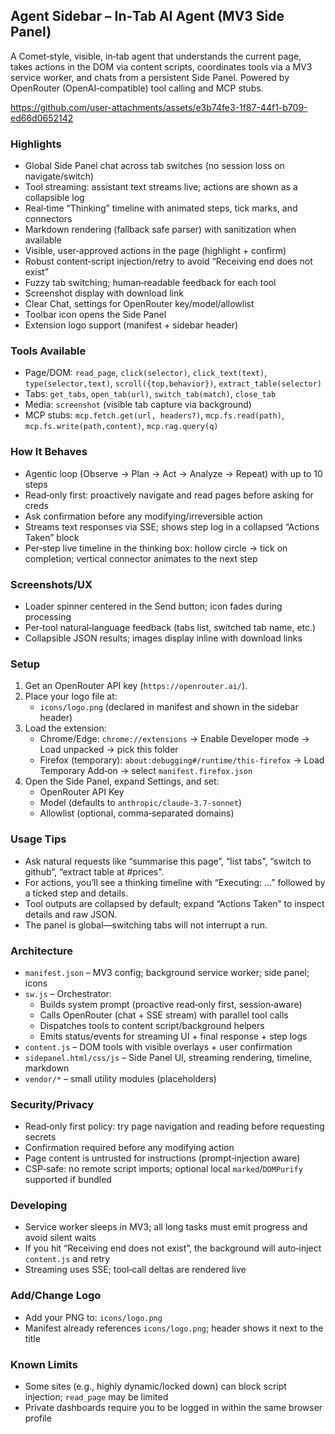 ## Agent Sidebar – In‑Tab AI Agent (MV3 Side Panel)

A Comet‑style, visible, in‑tab agent that understands the current page, takes actions in the DOM via content scripts, coordinates tools via a MV3 service worker, and chats from a persistent Side Panel. Powered by OpenRouter (OpenAI‑compatible) tool calling and MCP stubs.




https://github.com/user-attachments/assets/e3b74fe3-1f87-44f1-b709-ed66d0652142




### Highlights
- Global Side Panel chat across tab switches (no session loss on navigate/switch)
- Tool streaming: assistant text streams live; actions are shown as a collapsible log
- Real‑time “Thinking” timeline with animated steps, tick marks, and connectors
- Markdown rendering (fallback safe parser) with sanitization when available
- Visible, user‑approved actions in the page (highlight + confirm)
- Robust content‑script injection/retry to avoid “Receiving end does not exist”
- Fuzzy tab switching; human‑readable feedback for each tool
- Screenshot display with download link
- Clear Chat, settings for OpenRouter key/model/allowlist
- Toolbar icon opens the Side Panel
- Extension logo support (manifest + sidebar header)

### Tools Available
- Page/DOM: `read_page`, `click(selector)`, `click_text(text)`, `type(selector,text)`, `scroll({top,behavior})`, `extract_table(selector)`
- Tabs: `get_tabs`, `open_tab(url)`, `switch_tab(match)`, `close_tab`
- Media: `screenshot` (visible tab capture via background)
- MCP stubs: `mcp.fetch.get(url, headers?)`, `mcp.fs.read(path)`, `mcp.fs.write(path,content)`, `mcp.rag.query(q)`

### How It Behaves
- Agentic loop (Observe → Plan → Act → Analyze → Repeat) with up to 10 steps
- Read‑only first: proactively navigate and read pages before asking for creds
- Ask confirmation before any modifying/irreversible action
- Streams text responses via SSE; shows step log in a collapsed “Actions Taken” block
- Per‑step live timeline in the thinking box: hollow circle → tick on completion; vertical connector animates to the next step

### Screenshots/UX
- Loader spinner centered in the Send button; icon fades during processing
- Per‑tool natural‑language feedback (tabs list, switched tab name, etc.)
- Collapsible JSON results; images display inline with download links

### Setup
1) Get an OpenRouter API key (`https://openrouter.ai/`).
2) Place your logo file at:
   - `icons/logo.png` (declared in manifest and shown in the sidebar header)
3) Load the extension:
   - Chrome/Edge: `chrome://extensions` → Enable Developer mode → Load unpacked → pick this folder
   - Firefox (temporary): `about:debugging#/runtime/this-firefox` → Load Temporary Add‑on → select `manifest.firefox.json`
4) Open the Side Panel, expand Settings, and set:
   - OpenRouter API Key
   - Model (defaults to `anthropic/claude-3.7-sonnet`)
   - Allowlist (optional, comma‑separated domains)

### Usage Tips
- Ask natural requests like “summarise this page”, “list tabs”, “switch to github”, “extract table at #prices”.
- For actions, you’ll see a thinking timeline with “Executing: …” followed by a ticked step and details.
- Tool outputs are collapsed by default; expand “Actions Taken” to inspect details and raw JSON.
- The panel is global—switching tabs will not interrupt a run.

### Architecture
- `manifest.json` – MV3 config; background service worker; side panel; icons
- `sw.js` – Orchestrator:
  - Builds system prompt (proactive read‑only first, session‑aware)
  - Calls OpenRouter (chat + SSE stream) with parallel tool calls
  - Dispatches tools to content script/background helpers
  - Emits status/events for streaming UI + final response + step logs
- `content.js` – DOM tools with visible overlays + user confirmation
- `sidepanel.html/css/js` – Side Panel UI, streaming rendering, timeline, markdown
- `vendor/*` – small utility modules (placeholders)

### Security/Privacy
- Read‑only first policy: try page navigation and reading before requesting secrets
- Confirmation required before any modifying action
- Page content is untrusted for instructions (prompt‑injection aware)
- CSP‑safe: no remote script imports; optional local `marked`/`DOMPurify` supported if bundled

### Developing
- Service worker sleeps in MV3; all long tasks must emit progress and avoid silent waits
- If you hit “Receiving end does not exist”, the background will auto‑inject `content.js` and retry
- Streaming uses SSE; tool‑call deltas are rendered live

### Add/Change Logo
- Add your PNG to: `icons/logo.png`
- Manifest already references `icons/logo.png`; header shows it next to the title

### Known Limits
- Some sites (e.g., highly dynamic/locked down) can block script injection; `read_page` may be limited
- Private dashboards require you to be logged in within the same browser profile

